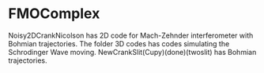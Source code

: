 # FMOComplex

Noisy2DCrankNicolson has 2D code for Mach-Zehnder interferometer with Bohmian trajectories. The folder 3D codes has codes simulating the Schrodinger Wave moving. NewCrankSlit(Cupy)(done)(twoslit) has Bohmian trajectories. 
